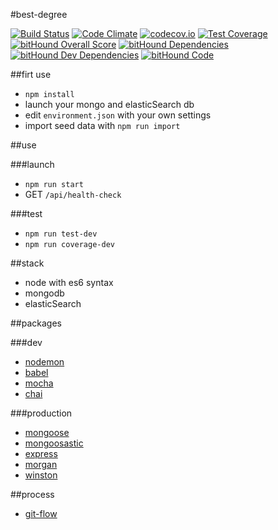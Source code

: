#best-degree

[![Build Status](https://travis-ci.org/Jermorin/best-degree.svg?branch=develop)](https://travis-ci.org/Jermorin/best-degree)
[![Code Climate](https://codeclimate.com/github/Jermorin/best-degree/badges/gpa.svg)](https://codeclimate.com/github/Jermorin/best-degree)
[![codecov.io](https://codecov.io/github/Jermorin/best-degree/coverage.svg?branch=develop)](https://codecov.io/github/Jermorin/best-degree?branch=develop)
[![Test Coverage](https://codeclimate.com/github/Jermorin/best-degree/badges/coverage.svg)](https://codeclimate.com/github/Jermorin/best-degree/coverage)
[![bitHound Overall Score](https://www.bithound.io/github/Jermorin/best-degree/badges/score.svg)](https://www.bithound.io/github/Jermorin/best-degree)
[![bitHound Dependencies](https://www.bithound.io/github/Jermorin/best-degree/badges/dependencies.svg)](https://www.bithound.io/github/Jermorin/best-degree/develop/dependencies/npm)
[![bitHound Dev Dependencies](https://www.bithound.io/github/Jermorin/best-degree/badges/devDependencies.svg)](https://www.bithound.io/github/Jermorin/best-degree/develop/dependencies/npm)
[![bitHound Code](https://www.bithound.io/github/Jermorin/best-degree/badges/code.svg)](https://www.bithound.io/github/Jermorin/best-degree)

##firt use

- `npm install`
- launch your mongo and elasticSearch db
- edit `environment.json` with your own settings
- import seed data with `npm run import`

##use

###launch
- `npm run start`
- GET `/api/health-check`

###test

- `npm run test-dev`
- `npm run coverage-dev`

##stack

- node with es6 syntax
- mongodb
- elasticSearch

##packages

###dev

- [nodemon](http://nodemon.io/)
- [babel](https://www.npmjs.com/package/babel)
- [mocha](http://mochajs.org/)
- [chai](http://chaijs.com/)

###production

- [mongoose](http://mongoosejs.com/)
- [mongoosastic](https://www.npmjs.com/package/mongoosastic)
- [express](https://www.npmjs.com/package/express)
- [morgan](https://www.npmjs.com/package/morgan)
- [winston](https://www.npmjs.com/package/winston)

##process

- [git-flow](https://github.com/nvie/gitflow)
